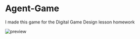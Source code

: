 # Agent-Game

I made this game for the Digital Game Design lesson homework


![preview](https://user-images.githubusercontent.com/21019611/116472375-82477980-a87e-11eb-941c-189c2af7d8ca.png)
